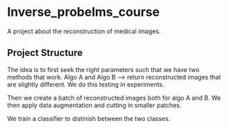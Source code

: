 # Inverse_probelms_course
A project about the reconstruction of medical images.

## Project Structure

The idea is to first seek the right parameters such that we have two methods that work.
Algo A and Algo B --> return reconstructed images that are slightly different.
We do this testing in experiments.

Then we create a batch of reconstructed images both for algo A and B.
We then apply data augmentation and cutting in smaller patches.

We train a classifier to distinish between the two classes.